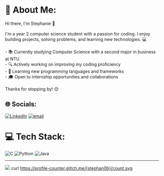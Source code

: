 # 💫 About Me:
Hi there, I'm Stephanie 👋<br><br>I'm a year 2 computer science student with a passion for coding. I enjoy building projects, solving problems, and learning new technologies. 💻<br><br>- 📚 Currently studying Computer Science with a second major in business at NTU<br>- 🔍 Actively working on improving my coding proficiency<br>- 📝 Learning new programming languages and frameworks<br>- 🎓 Open to internship opportunities and collaborations<br><br>Thanks for stopping by! 😊<br>


## 🌐 Socials:
[![LinkedIn](https://img.shields.io/badge/LinkedIn-%230077B5.svg?logo=linkedin&logoColor=white)](https://linkedin.com/in/stephanie-heather-zaw) [![email](https://img.shields.io/badge/Email-D14836?logo=gmail&logoColor=white)](mailto:szaw001@e.ntu.edu.sg) 

# 💻 Tech Stack:
![C](https://img.shields.io/badge/c-%2300599C.svg?style=for-the-badge&logo=c&logoColor=white) ![Python](https://img.shields.io/badge/python-3670A0?style=for-the-badge&logo=python&logoColor=ffdd54) ![Java](https://img.shields.io/badge/java-%23ED8B00.svg?style=for-the-badge&logo=openjdk&logoColor=white)

---
[![](https://visitcount.itsvg.in/api?id=stephan0b&icon=0&color=0)](https://visitcount.itsvg.in)
curl https://profile-counter.glitch.me/{stephan0b}/count.svg
<!-- Proudly created with GPRM ( https://gprm.itsvg.in ) -->
